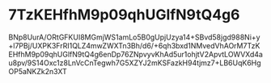 # 7TzKEHfhM9p09qhUGlfN9tQ4g6

BNp8UurA/ORtGFKUI8MGmjWS1amLo5B0gUpjUzya14+SBvd58jgd988Ni+y+l7PBj/UXPK3FrRI1QLZ4mwZWXTn3Bh/d6/+6qh3bxd1NMvedVhAOrM7TzKEHfhM9p09qhUGlfN9tQ4g6enDp76ZNpvyvKhAd5ur1ohjtV2ApvtLOWVXd4au8pv/9S14Oxc1z8LnVcCnTegwh7G5XZYJ2mKSFazkH94tjmz7+LB6UqK6HgOP5aNKZk2n3XT